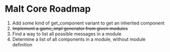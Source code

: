# Malt Core Roadmap

1. Add some kind of get_component variant to get an inherited component
2. ~~Implement a game_impl generator from given modules~~
3. Find a way to list all possible messages in a module
4. Determine a list of all components in a module, without module definition